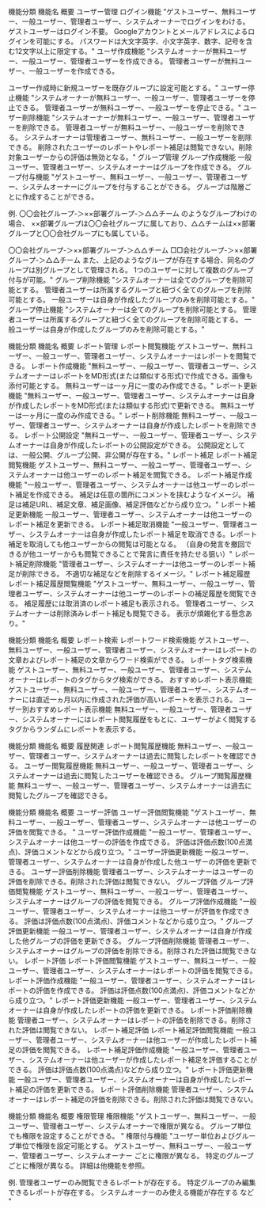         
        
        
機能分類	機能名	概要
ユーザー管理	ログイン機能	"ゲストユーザー、無料ユーザー、一般ユーザー、管理者ユーザー、システムオーナーでログインをわける。
ゲストユーザーはログイン不要。
Googleアカウントとメールアドレスによるログインを可能にする。
パスワードは大文字英字、小文字英字、数字、記号を含む12文字以上に限定する。"
    ユーザ作成機能	"システムオーナーが無料ユーザー、一般ユーザー、管理者ユーザーを作成できる。
管理者ユーザーが無料ユーザー、一般ユーザーを作成できる。

ユーザー作成時に新規ユーザーを既存グループに設定可能とする。"
    ユーザー停止機能	"システムオーナーが無料ユーザー、一般ユーザー、管理者ユーザーを停止できる。
管理者ユーザーが無料ユーザー、一般ユーザーを停止できる。"
    ユーザー削除機能	"システムオーナーが無料ユーザー、一般ユーザー、管理者ユーザーを削除できる。
管理者ユーザーが無料ユーザー、一般ユーザーを削除できる。
システムオーナーは管理者ユーザー、無料ユーザー、一般ユーザーを削除できる。
削除されたユーザーのレポートやレポート補足は閲覧できない。削除対象ユーザーからの評価は無効となる。"
グループ管理	グループ作成機能	一般ユーザー、管理者ユーザー、システムオーナーはグループを作成できる。
    グループ付与機能	"ゲストユーザー、無料ユーザー、一般ユーザー、管理者ユーザー、システムオーナーにグループを付与することができる。
グループは階層ごとに作成することができる。

例. 
〇〇会社グループ-＞××部署グループ-＞△△チーム
のようなグループわけの場合、
××部署グループは〇〇会社グループに属しており、△△チームは××部署グループと〇〇会社グループにも属している。

〇〇会社グループ-＞××部署グループ-＞△△チーム
□□会社グループ-＞××部署グループ-＞△△チーム
また、上記のようなグループが存在する場合、同名のグループは別グループとして管理される。
1つのユーザーに対して複数のグループ付与が可能。"
    グループ削除機能	"システムオーナーは全てのグループを削除可能とする。
管理者ユーザーは所属するグループと紐づく全てのグループを削除可能とする。
一般ユーザーは自身が作成したグループのみを削除可能とする。"
    グループ停止機能	"システムオーナーは全てのグループを削除可能とする。
管理者ユーザーは所属するグループと紐づく全てのグループを削除可能とする。
一般ユーザーは自身が作成したグループのみを削除可能とする。"
        
        
        
        
        
機能分類	機能名	概要
レポート管理	レポート閲覧機能	ゲストユーザー、無料ユーザー、一般ユーザー、管理者ユーザー、システムオーナーはレポートを閲覧できる。
    レポート作成機能	"無料ユーザー、一般ユーザー、管理者ユーザー、システムオーナーはレポートをMD形式(または類似する形式)で作成できる。画像も添付可能とする。
無料ユーザーは一ヶ月に一度のみ作成できる。"
    レポート更新機能	"無料ユーザー、一般ユーザー、管理者ユーザー、システムオーナーは自身が作成したレポートをMD形式(または類似する形式)で更新できる。
無料ユーザーは一ヶ月に一度のみ作成できる。"
    レポート削除機能	無料ユーザー、一般ユーザー、管理者ユーザー、システムオーナーは自身が作成したレポートを削除できる。
    レポート公開設定	"無料ユーザー、一般ユーザー、管理者ユーザー、システムオーナーは自身が作成したレポートの公開設定ができる。
公開設定としては、一般公開、グループ公開、非公開が存在する。"
レポート補足	レポート補足閲覧機能	ゲストユーザー、無料ユーザー、一般ユーザー、管理者ユーザー、システムオーナーは他ユーザーのレポート補足を閲覧できる。
    レポート補足作成機能	"一般ユーザー、管理者ユーザー、システムオーナーは他ユーザーのレポート補足を作成できる。
補足は任意の箇所にコメントを挟むようなイメージ。
補足は補足URL、補足文章、補足画像、補足評価などから成り立つ。"
    レポート補足更新機能	一般ユーザー、管理者ユーザー、システムオーナーは他ユーザーのレポート補足を更新できる。
    レポート補足取消機能	"一般ユーザー、管理者ユーザー、システムオーナーは自身が作成したレポート補足を取消できる。レポート補足を取消しても他ユーザーからの閲覧は可能となる。
（自身の発言を撤回できるが他ユーザーからも閲覧できることで発言に責任を持たせる狙い）"
    レポート補足削除機能	"管理者ユーザー、システムオーナーは他ユーザーのレポート補足が削除できる。
不適切な補足などを削除するイメージ。"
レポート補足履歴	レポート補足履歴閲覧機能	"ゲストユーザー、無料ユーザー、一般ユーザー、管理者ユーザー、システムオーナーは他ユーザーのレポートの補足履歴を閲覧できる。
補足履歴には取消済のレポート補足も表示される。
管理者ユーザー、システムオーナーは削除済みレポート補足も閲覧できる。
表示が煩雑化する懸念あり。"
        
        
        
        
機能分類	機能名	概要
レポート検索	レポートワード検索機能	ゲストユーザー、無料ユーザー、一般ユーザー、管理者ユーザー、システムオーナーはレポートの文章およびレポート補足の文章からワード検索ができる。
    レポートタグ検索機能	ゲストユーザー、無料ユーザー、一般ユーザー、管理者ユーザー、システムオーナーはレポートのタグからタグ検索ができる。
    おすすめレポート表示機能	ゲストユーザー、無料ユーザー、一般ユーザー、管理者ユーザー、システムオーナーには直近一ヵ月以内に作成された評価が高いレポートを表示される。
    ユーザー別おすすめレポート表示機能	無料ユーザー、一般ユーザー、管理者ユーザー、システムオーナーにはレポート閲覧履歴をもとに、ユーザーがよく閲覧するタグからランダムにレポートを表示する。
        
        
        
        
        
機能分類	機能名	概要
履歴関連	レポート閲覧履歴機能	無料ユーザー、一般ユーザー、管理者ユーザー、システムオーナーは過去に閲覧したレポートを確認できる。
    ユーザー閲覧履歴機能	無料ユーザー、一般ユーザー、管理者ユーザー、システムオーナーは過去に閲覧したユーザーを確認できる。
    グループ閲覧履歴機能	無料ユーザー、一般ユーザー、管理者ユーザー、システムオーナーは過去に閲覧したグループを確認できる。
        
        
        
        
        
        
機能分類	機能名	概要
ユーザー評価	ユーザー評価閲覧機能	"ゲストユーザー、無料ユーザー、一般ユーザー、管理者ユーザー、システムオーナーは他ユーザーの評価を閲覧できる。
"
    ユーザー評価作成機能	"一般ユーザー、管理者ユーザー、システムオーナーは他ユーザーの評価を作成できる。
評価は評価点数(100点満点)、評価コメントなどから成り立つ。"
    ユーザー評価更新機能	一般ユーザー、管理者ユーザー、システムオーナーは自身が作成した他ユーザーの評価を更新できる。
    ユーザー評価削除機能	管理者ユーザー、システムオーナーはユーザーの評価を削除できる。削除された評価は閲覧できない。
グループ評価	グループ評価閲覧機能	ゲストユーザー、無料ユーザー、一般ユーザー、管理者ユーザー、システムオーナーはグループの評価を閲覧できる。
    グループ評価作成機能	"一般ユーザー、管理者ユーザー、システムオーナーは他ユーザーが評価を作成できる。
評価は評価点数(100点満点)、評価コメントなどから成り立つ。"
    グループ評価更新機能	一般ユーザー、管理者ユーザー、システムオーナーは自身が作成した他グループの評価を更新できる。
    グループ評価削除機能	管理者ユーザー、システムオーナーはグループの評価を削除できる。削除された評価は閲覧できない。
レポート評価	レポート評価閲覧機能	ゲストユーザー、無料ユーザー、一般ユーザー、管理者ユーザー、システムオーナーはレポートの評価を閲覧できる。
    レポート評価作成機能	"一般ユーザー、管理者ユーザー、システムオーナーはレポートの評価を作成できる。
評価は評価点数(100点満点)、評価コメントなどから成り立つ。"
    レポート評価更新機能	一般ユーザー、管理者ユーザー、システムオーナーは自身が作成したレポートの評価を更新できる。
    レポート評価削除機能	管理者ユーザー、システムオーナーはレポートの評価を削除できる。削除された評価は閲覧できない。
レポート補足評価	レポート補足評価閲覧機能	一般ユーザー、管理者ユーザー、システムオーナーは他ユーザーが作成したレポート補足の評価を閲覧できる。
    レポート補足評価作成機能	"一般ユーザー、管理者ユーザー、システムオーナーは他ユーザーが作成したレポート補足を評価することができる。
評価は評価点数(100点満点)などから成り立つ。"
    レポート評価更新機能	一般ユーザー、管理者ユーザー、システムオーナーは自身が作成したレポート補足の評価を更新できる。
    レポート評価削除機能	管理者ユーザー、システムオーナーはレポート補足の評価を削除できる。削除された評価は閲覧できない。

        
        
        
機能分類	機能名	概要
権限管理	権限機能	"ゲストユーザー、無料ユーザー、一般ユーザー、管理者ユーザー、システムオーナーで権限が異なる。
グループ単位でも権限を設定することができる。
"
    権限付与機能	"ユーザー単位およびグループ単位で権限を設定可能とする。
ゲストユーザー、無料ユーザー、一般ユーザー、管理者ユーザー、システムオーナー
ごとに権限が異なる。
特定のグループごとに権限が異なる。
詳細は他機能を参照。

例. 
管理者ユーザーのみ閲覧できるレポートが存在する。
特定グループのみ編集できるレポートが存在する。
システムオーナーのみ使える機能が存在する
など　
"
        
        
        
        
        
        
        
        
        
        
        
        
        
        
        

        
        
        
        
        
        
        
